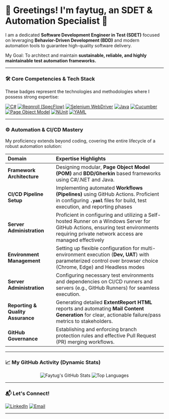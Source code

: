 # 🚀 Greetings! I'm faytug, an SDET & Automation Specialist 👋

I am a dedicated **Software Development Engineer in Test (SDET)** focused on leveraging **Behavior-Driven Development (BDD)** and modern automation tools to guarantee high-quality software delivery.

My Goal: To architect and maintain **sustainable, reliable, and highly maintainable test automation frameworks.**

---

### 🛠️ Core Competencies & Tech Stack

These badges represent the technologies and methodologies where I possess strong expertise:

[![C#](https://img.shields.io/badge/C%23-.NET-512BD4?style=for-the-badge&logo=csharp)](https://docs.microsoft.com/en-us/dotnet/csharp/)
[![Reqnroll (SpecFlow)](https://img.shields.io/badge/Reqnroll%20(SpecFlow)-BDD-31845B?style=for-the-badge&logo=csharp)](https://reqnroll.net/)
[![Selenium WebDriver](https://img.shields.io/badge/Selenium%20WebDriver-Automation-43B02A?style=for-the-badge&logo=selenium)](https://www.selenium.dev/)
[![Java](https://img.shields.io/badge/Java-Platform-007396?style=for-the-badge&logo=java)](https://www.java.com/)
[![Cucumber](https://img.shields.io/badge/Cucumber-BDD-10A145?style=for-the-badge&logo=cucumber)](https://cucumber.io/)
[![Page Object Model](https://img.shields.io/badge/POM-Pattern-FE7A15?style=for-the-badge&logo=visual-studio-code)](https://en.wikipedia.org/wiki/Page_Object_Model)
[![NUnit](https://img.shields.io/badge/NUnit-Testing-832F85?style=for-the-badge&logo=nunit)](https://nunit.org/)
[![YAML](https://img.shields.io/badge/YAML-Config-CB171E?style=for-the-badge&logo=yaml)](https://yaml.org/)

---

### ⚙️ Automation & CI/CD Mastery

My proficiency extends beyond coding, covering the entire lifecycle of a robust automation solution:

| Domain | Expertise Highlights |
| :--- | :--- |
| **Framework Architecture** | Designing modular, **Page Object Model (POM)** and **BDD/Gherkin** based frameworks using C#/.NET and Java. |
| **CI/CD Pipeline Setup** | Implementing automated **Workflows (Pipelines)** using GitHub Actions. Proficient in configuring **`.yaml`** files for build, test execution, and reporting phases |
| **Server Administration** | Proficient in configuring and utilizing a Self-hosted Runner on a Windows Server for GitHub Actions, ensuring test environments requiring private network access are managed effectively |
| **Environment Management** | Setting up flexible configuration for multi-environment execution (**Dev, UAT**) with parameterized control over browser choice (Chrome, Edge) and Headless modes |
| **Server Administration** | Configuring necessary test environments and dependencies on CI/CD runners and servers (e.g., GitHub Runners) for seamless execution. |
| **Reporting & Quality Assurance** | Generating detailed **ExtentReport HTML** reports and automating **Mail Content Generation** for clear, actionable failure/pass metrics to stakeholders. |
| **GitHub Governance** | Establishing and enforcing branch protection rules and effective Pull Request (PR) merging workflows. |

---

### 📈 My GitHub Activity (Dynamic Stats)

<p align="center">
  <img src="https://github-readme-stats.vercel.app/api?username=faytug&show_icons=true&theme=dark&include_all_commits=true&count_private=true" alt="Faytug's GitHub Stats" />
  <img src="https://github-readme-stats.vercel.app/api/top-langs/?username=faytug&layout=compact&theme=dark" alt="Top Languages" />
</p>

---

### 📬 Let's Connect!

[![LinkedIn](https://img.shields.io/badge/LinkedIn-Connect-0077B5?style=for-the-badge&logo=linkedin)](www.linkedin.com/in/fatih-aytug)
[![Email](https://img.shields.io/badge/Email-Get%20in%20Touch-D14836?style=for-the-badge&logo=gmail)](mailto:fatayt@gmail.com)

---
